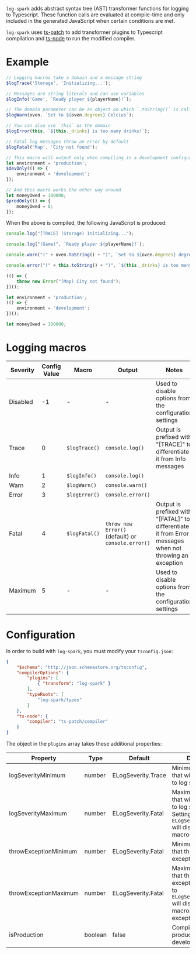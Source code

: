 `log-spark` adds abstract syntax tree (AST) transformer functions for logging to Typescript. These function calls are evaluated at compile-time and only included in the generated JavaScript when certain conditions are met.

`log-spark` uses [ts-patch](https://www.npmjs.com/package/ts-patch) to add transformer plugins to Typescript compilation and [ts-node](https://www.npmjs.com/package/ts-node) to run the modified compiler.

# Example

```typescript
// Logging macros take a domain and a message string
$logTrace('Storage', 'Initializing...');

// Messages are string literals and can use variables
$logInfo('Game', `Ready player ${playerName}!`);

// The domain parameter can be an object on which `.toString()` is called
$logWarn(oven, `Set to ${oven.degrees} Celcius`);

// You can also use `this` as the domain
$logError(this, `${this._drinks} is too many drinks!`);

// Fatal log messages throw an error by default
$logFatal('Map', 'City not found');

// This macro will output only when compiling in a development configuration (default)
let environment = 'production';
$devOnly(() => {
	environment = 'development';
});

// And this macro works the other way around
let moneyOwed = 100000;
$prodOnly(() => {
	moneyOwed = 0;
});
```

When the above is compiled, the following JavaScript is produced:

```javascript
console.log("[TRACE] (Storage) Initializing...");

console.log("(Game)", `Ready player ${playerName}!`);

console.warn("(" + oven.toString() + ")", `Set to ${oven.degrees} degrees Celcius`);

console.error("(" + this.toString() + ")", `${this._drinks} is too many drinks!`);

(() => {
	throw new Error("(Map) City not found");
})();

let environment = 'production';
(() => {
	environment = 'development';
})();

let moneyOwed = 100000;
```

# Logging macros

| Severity | Config Value | Macro         | Output                                             | Notes                                                                                                    |
|----------|--------------|---------------|----------------------------------------------------|----------------------------------------------------------------------------------------------------------|
| Disabled | -1           | -             | -                                                  | Used to disable options from the configuration settings                                                  |
| Trace    | 0            | `$logTrace()` | `console.log()`                                    | Output is prefixed with "[TRACE]" to differentiate it from Info messages                                 |
| Info     | 1            | `$logInfo()`  | `console.log()`                                    |                                                                                                          |
| Warn     | 2            | `$logWarn()`  | `console.warn()`                                   |                                                                                                          |
| Error    | 3            | `$logError()` | `console.error()`                                  |                                                                                                          |
| Fatal    | 4            | `$logFatal()` | `throw new Error()` (default) or `console.error()` | Output is prefixed with "[FATAL]" to differentiate it from Error messages when not throwing an exception |
| Maximum  | 5            | -             | -                                                  | Used to disable options from the configuration settings                                                  |

# Configuration

In order to build with `log-spark`, you must modify your `tsconfig.json`:

```json
{
	"$schema": "http://json.schemastore.org/tsconfig",
	"compilerOptions": {
		"plugins": [
			{ "transform": "log-spark" }
		],
		"typeRoots": [
			"log-spark/types"
		]
	},
	"ts-node": {
		"compiler": "ts-patch/compiler"
	}
}
```

The object in the `plugins` array takes these additional properties:

| Property              | Type    | Default            | Description                                                                                                                           |
|-----------------------|---------|--------------------|---------------------------------------------------------------------------------------------------------------------------------------|
| logSeverityMinimum    | number  | ELogSeverity.Trace | Minimum log severity that will be translated to log statements.                                                                       |
| logSeverityMaximum    | number  | ELogSeverity.Fatal | Maximum log severity that will be translated to log statements. Setting this to `ELogSeverity.Disabled` will disable all logging macros. |
| throwExceptionMinimum | number  | ELogSeverity.Fatal | Minimum log severity that throws an exception.                                                                                        |
| throwExceptionMaximum | number  | ELogSeverity.Fatal | Maximum log severity that throws an exception. Setting this to `ELogSeverity.Disabled` will disable logging macros throwing exceptions.  |
| isProduction          | boolean | false              | Compiling for production (true) or development (false).                                                                               |